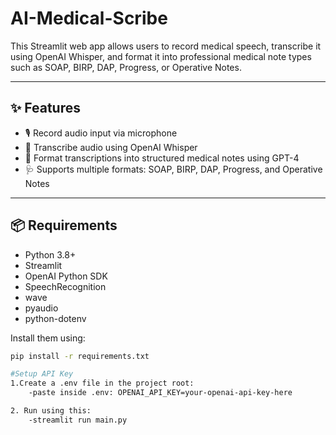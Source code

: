 # AI-Medical-Scribe

This Streamlit web app allows users to record medical speech, transcribe it using OpenAI Whisper, and format it into professional medical note types such as SOAP, BIRP, DAP, Progress, or Operative Notes.

---

## ✨ Features

- 🎙️ Record audio input via microphone
- 🧠 Transcribe audio using OpenAI Whisper
- 📝 Format transcriptions into structured medical notes using GPT-4
- 🩺 Supports multiple formats: SOAP, BIRP, DAP, Progress, and Operative Notes

---

## 📦 Requirements

- Python 3.8+
- Streamlit
- OpenAI Python SDK
- SpeechRecognition
- wave
- pyaudio
- python-dotenv

Install them using:

```bash
pip install -r requirements.txt

#Setup API Key
1.Create a .env file in the project root:
    -paste inside .env: OPENAI_API_KEY=your-openai-api-key-here

2. Run using this:
    -streamlit run main.py
```

